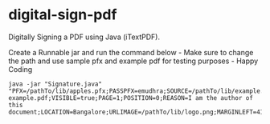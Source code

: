 # digital-sign-pdf
Digitally Signing a PDF using Java (iTextPDF). 

Create a Runnable jar and run the command below - Make sure to change the path and use sample pfx and example pdf for testing purposes - Happy Coding  
```
java -jar "Signature.java" "PFX=/pathTo/lib/apples.pfx;PASSPFX=emudhra;SOURCE=/pathTo/lib/example.pdf;TARGET=/pathTo/lib/signedPDF-example.pdf;VISIBLE=true;PAGE=1;POSITION=0;REASON=I am the author of this document;LOCATION=Bangalore;URLIMAGE=/pathTo/lib/logo.png;MARGINLEFT=415.0F;MARGINBOTTOM=180.0F"
```
